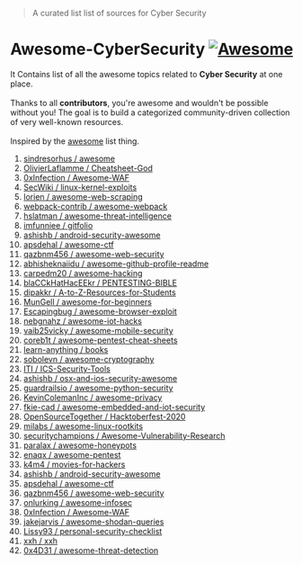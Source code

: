 > A curated list list of sources for Cyber Security
> 
# **Awesome-CyberSecurity** [![Awesome](https://cdn.rawgit.com/sindresorhus/awesome/d7305f38d29fed78fa85652e3a63e154dd8e8829/media/badge.svg)](https://github.com/sindresorhus/awesome)

It Contains list of all the awesome topics related to **Cyber Security** at one place.<br />
<br />
Thanks to all **contributors**, you're awesome and wouldn't be possible without you! The goal is to build a categorized community-driven collection of very well-known resources.<br />
<br />
Inspired by the [awesome](https://github.com/sindresorhus/awesome) list thing.
<br />
1.  [ sindresorhus /
awesome ](https://github.com/sindresorhus/awesome#readme) <br />
2.  [ OlivierLaflamme / Cheatsheet-God ](https://github.com/OlivierLaflamme/Cheatsheet-God) <br />
3.  [ 0xInfection /
Awesome-WAF ](https://github.com/0xInfection/Awesome-WAF) <br />
4.  [ SecWiki /
linux-kernel-exploits ](https://github.com/SecWiki/linux-kernel-exploits) <br />
5.  [ lorien /
awesome-web-scraping ](https://github.com/lorien/awesome-web-scraping) <br />
6.  [ webpack-contrib /
awesome-webpack ](https://github.com/webpack-contrib/awesome-webpack) <br />
7.  [ hslatman /
awesome-threat-intelligence ](https://github.com/hslatman/awesome-threat-intelligence) <br />
8.  [ imfunniee /
gitfolio ](https://github.com/imfunniee/gitfolio) <br />
9.  [ ashishb /
android-security-awesome ](https://github.com/ashishb/android-security-awesome) <br />
10. [ apsdehal /
awesome-ctf ](https://github.com/apsdehal/awesome-ctf) <br />
11. [ qazbnm456 /
awesome-web-security ](https://github.com/qazbnm456/awesome-web-security) <br />
12. [ abhisheknaiidu /
awesome-github-profile-readme ](https://github.com/abhisheknaiidu/awesome-github-profile-readme) <br />
13. [ carpedm20 /
awesome-hacking ](https://github.com/carpedm20/awesome-hacking) <br />
14. [ blaCCkHatHacEEkr /
PENTESTING-BIBLE ](https://github.com/blaCCkHatHacEEkr/PENTESTING-BIBLE) <br />
15. [ dipakkr /
A-to-Z-Resources-for-Students ](https://github.com/dipakkr/A-to-Z-Resources-for-Students) <br />
16. [ MunGell /
awesome-for-beginners ](https://github.com/MunGell/awesome-for-beginners) <br />
17. [ Escapingbug /
awesome-browser-exploit ](https://github.com/Escapingbug/awesome-browser-exploit) <br />
18. [ nebgnahz /
awesome-iot-hacks ](https://github.com/nebgnahz/awesome-iot-hacks) <br />
19. [ vaib25vicky /
awesome-mobile-security ](https://github.com/vaib25vicky/awesome-mobile-security) <br />
20. [ coreb1t /
awesome-pentest-cheat-sheets ](https://github.com/coreb1t/awesome-pentest-cheat-sheets) <br />
21. [ learn-anything /
books ](https://github.com/learn-anything/books#security) <br />
22. [ sobolevn / awesome-cryptography ](https://github.com/sobolevn/awesome-cryptography) <br />
23. [ ITI /
ICS-Security-Tools ](https://github.com/ITI/ICS-Security-Tools) <br />
24. [ ashishb /
osx-and-ios-security-awesome ](https://github.com/ashishb/osx-and-ios-security-awesome) <br />
25. [ guardrailsio /
awesome-python-security ](https://github.com/guardrailsio/awesome-python-security) <br />
26. [ KevinColemanInc /
awesome-privacy ](https://github.com/KevinColemanInc/awesome-privacy) <br />
27. [ fkie-cad /
awesome-embedded-and-iot-security ](https://github.com/fkie-cad/awesome-embedded-and-iot-security) <br />
28. [ OpenSourceTogether /
Hacktoberfest-2020 ](https://github.com/OpenSourceTogether/Hacktoberfest-2020) <br />
29. [ milabs /
awesome-linux-rootkits ](https://github.com/milabs/awesome-linux-rootkits) <br />
30. [ securitychampions /
Awesome-Vulnerability-Research ](https://github.com/securitychampions/Awesome-Vulnerability-Research) <br />
31. [ paralax /
awesome-honeypots ](https://github.com/paralax/awesome-honeypots) <br />
32. [ enaqx /
awesome-pentest ](https://github.com/enaqx/awesome-pentest) <br />
33. [ k4m4 /
movies-for-hackers ](https://github.com/k4m4/movies-for-hackers) <br />
34. [ ashishb /
android-security-awesome ](https://github.com/ashishb/android-security-awesome) <br />
35. [ apsdehal /
awesome-ctf ](https://github.com/apsdehal/awesome-ctf) <br />
36. [ qazbnm456 /
awesome-web-security ](https://github.com/qazbnm456/awesome-web-security) <br />
37. [ onlurking /
awesome-infosec ](https://github.com/onlurking/awesome-infosec) <br />
38. [ 0xInfection /
Awesome-WAF ](https://github.com/0xInfection/Awesome-WAF) <br />
39. [ jakejarvis /
awesome-shodan-queries ](https://github.com/jakejarvis/awesome-shodan-queries) <br />
40. [ Lissy93 /
personal-security-checklist ](https://github.com/Lissy93/personal-security-checklist) <br />
41. [ xxh /
xxh ](https://github.com/xxh/xxh) <br />
42. [ 0x4D31 /
awesome-threat-detection ](https://github.com/0x4D31/awesome-threat-detection) <br />

